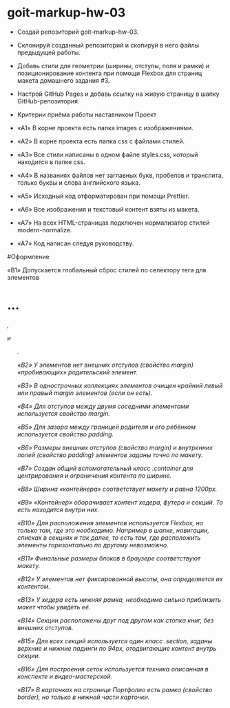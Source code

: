# goit-markup-hw-03

- Создай репозиторий goit-markup-hw-03.
- Склонируй созданный репозиторий и скопируй в него файлы предыдущей работы.
- Добавь стили для геометрии (ширины, отступы, поля и рамки) и позиционирование контента при помощи
  Flexbox для страниц макета домашнего задания #3.
- Настрой GitHub Pages и добавь ссылку на живую страницу в шапку GitHub-репозитория.
- Критерии приёма работы наставником Проект

- «A1» В корне проекта есть папка images с изображениями.

- «A2» В корне проекта есть папка css с файлами стилей.

- «A3» Все стили написаны в одном файле styles.css, который находится в папке css.

- «A4» В названиях файлов нет заглавных букв, пробелов и транслита, только буквы и слова английского
  языка.

- «A5» Исходный код отформатирован при помощи Prettier.

- «A6» Все изображения и текстовый контент взяты из макета.

- «A7» На всех HTML-страницах подключен нормализатор стилей modern-normalize.

- «A7» Код написан следуя руководству.

#Оформление

«B1» Допускается глобальный сброс стилей по селектору тега для элементов <h1>...<h6>, <p> и <ul>.

«B2» У элементов нет внешних отступов (свойство margin) «пробивающих» родительский элемент.

«B3» В однострочных коллекциях элементов очищен крайний левый или правый margin элементов (если он
есть).

«B4» Для отступов между двумя соседними элементами используется свойство margin.

«B5» Для зазора между границей родителя и его ребёнком используется свойство padding.

«B6» Размеры внешних отступов (свойство margin) и внутренних полей (свойство padding) элементов
заданы точно по макету.

«B7» Создан общий вспомогательный класс .container для центрирования и ограничения контента по
ширине.

«B8» Ширина «контейнера» соответствует макету и равна 1200px.

«B9» «Контейнер» оборачивает контент хедера, футера и секций. То есть находится внутри них.

«B10» Для расположения элементов используется Flexbox, но только там, где это необходимо. Например в
шапке, навигации, списках в секциях и так далее, то есть там, где расположить элементы горизонтально
по другому невозможно.

«B11» Финальные размеры блоков в браузере соответствуют макету.

«B12» У элементов нет фиксированной высоты, она определяется их контентом.

«B13» У хедера есть нижняя рамка, необходимо сильно приблизить макет чтобы увидеть её.

«B14» Секции расположены друг под другом как стопка книг, без внешних отступов.

«B15» Для всех секций используется один класс .section, заданы верхние и нижние падинги по 94px,
отодвигающие контент внутрь секции.

«B16» Для построения сеток используется техника описанная в конспекте и видео-мастерской.

«B17» В карточках на странице Портфолио есть рамка (свойство border), но только в нижней части
карточки.
